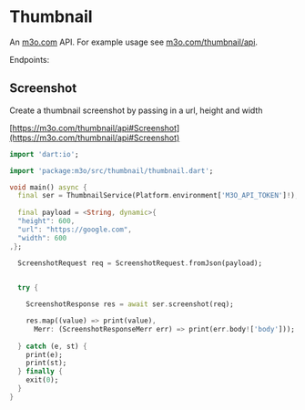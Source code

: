 # Thumbnail

An [m3o.com](https://m3o.com) API. For example usage see [m3o.com/thumbnail/api](https://m3o.com/thumbnail/api).

Endpoints:

## Screenshot

Create a thumbnail screenshot by passing in a url, height and width


[https://m3o.com/thumbnail/api#Screenshot](https://m3o.com/thumbnail/api#Screenshot)

```dart
import 'dart:io';

import 'package:m3o/src/thumbnail/thumbnail.dart';

void main() async {
  final ser = ThumbnailService(Platform.environment['M3O_API_TOKEN']!);
 
  final payload = <String, dynamic>{
  "height": 600,
  "url": "https://google.com",
  "width": 600
,};

  ScreenshotRequest req = ScreenshotRequest.fromJson(payload);

  
  try {

	ScreenshotResponse res = await ser.screenshot(req);

    res.map((value) => print(value),
	  Merr: (ScreenshotResponseMerr err) => print(err.body!['body']));	
  
  } catch (e, st) {
    print(e);
	print(st);
  } finally {
    exit(0);
  }
}
```
